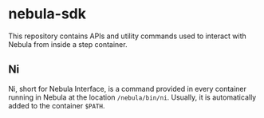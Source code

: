 # nebula-sdk

This repository contains APIs and utility commands used to interact with Nebula
from inside a step container.

## Ni

Ni, short for Nebula Interface, is a command provided in every container running
in Nebula at the location `/nebula/bin/ni`. Usually, it is automatically added
to the container `$PATH`.
